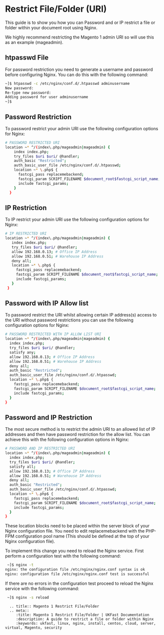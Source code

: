 # Restrict File/Folder (URI)

This guide is to show you how you can Password and or IP restrict a file or folder within your document root using Nginx.

We highly recommend restricting the Magento 1 admin URI so will use this as an example (mageadmin). 

## htpasswd File ##

For password restriction you need to generate a username and password before configuring Nginx. You can do this with the following command:

```bash
~]$ htpasswd -c /etc/nginx/conf.d/.htpasswd adminusername
New password:
Re-type new password:
Adding password for user adminusername
~]$
```
## Password Restriction ##

To password restrict your admin URI use the following configuration options for Nginx:

```bash
# PASSWORD RESTRICTED URI
location ~* ^/(index\.php/mageadmin|mageadmin) {
    index index.php;
    try_files $uri $uri/ @handler;
    auth_basic "Restricted";
    auth_basic_user_file /etc/nginx/conf.d/.htpasswd;
    location ~* \.php$ {
      fastcgi_pass replacemebackend;
      fastcgi_param SCRIPT_FILENAME $document_root$fastcgi_script_name;
      include fastcgi_params;
    }
  }
 ```
 
 ## IP Restriction ##
 
 To IP restrict your admin URI use the following configuration options for Nginx:
 
 ```bash
# IP RESTRICTED URI 
location ~* ^/(index\.php/mageadmin|mageadmin) {
    index index.php;
    try_files $uri $uri/ @handler;
    allow 192.168.0.13; # Office IP Address
    allow 192.168.0.51; # Warehouse IP Address
    deny all;
    location ~* \.php$ {
      fastcgi_pass replacemebackend;
      fastcgi_param SCRIPT_FILENAME $document_root$fastcgi_script_name;
      include fastcgi_params;
    }
  }
 ```
 
 ## Password with IP Allow list ##
 
To password restrict the URI whilst allowing certain IP address(s) access to the URI without password restrictions you can use the following configuration options for Nginx:
 
  ```bash
# PASSWORD RESTRICTED WITH IP ALLOW LIST URI 
location ~* ^/(index\.php/mageadmin|mageadmin) {
    index index.php;
    try_files $uri $uri/ @handler;
    satisfy any;
    allow 192.168.0.13; # Office IP Address
    allow 192.168.0.51; # Warehouse IP Address
    deny all;
    auth_basic "Restricted";
    auth_basic_user_file /etc/nginx/conf.d/.htpasswd;
    location ~* \.php$ {
      fastcgi_pass replacemebackend;
      fastcgi_param SCRIPT_FILENAME $document_root$fastcgi_script_name;
      include fastcgi_params;
    }
  }
 ```
 
  ## Password and IP Restriction ##
 
The most secure method is to restrict the admin URI to an allowed list of IP addresses and then have password restriction for the allow list. You can achieve this with the following configuration options in Nginx:
 
  ```bash
# PASSWORD AND IP RESTRICTED URI 
location ~* ^/(index\.php/mageadmin|mageadmin) {
    index index.php;
    try_files $uri $uri/ @handler;
    satisfy all;
    allow 192.168.0.13; # Office IP Address
    allow 192.168.0.51; # Warehouse IP Address
    deny all;
    auth_basic "Restricted";
    auth_basic_user_file /etc/nginx/conf.d/.htpasswd;
    location ~* \.php$ {
      fastcgi_pass replacemebackend;
      fastcgi_param SCRIPT_FILENAME $document_root$fastcgi_script_name;
      include fastcgi_params;
    }
  }
 ```

These location blocks need to be placed within the server block of your Nginx configuration file. You need to edit replacemebackend with the PHP-FPM configuration pool name (This should be defined at the top of your Nginx configuration file).
 
To implement this change you need to reload the Nginx service. First perform a configuration test with the following command:

```bash
 ~]$ nginx -t
nginx: the configuration file /etc/nginx/nginx.conf syntax is ok
nginx: configuration file /etc/nginx/nginx.conf test is successful
```

If there are no errors in the configuration test proceed to reload the Nginx service with the following command:

```bash
 ~]$ nginx -s reload
```

```eval_rst
  .. title:: Magento 1 Restrict File/Folder
  .. meta::
     :title: Magento 1 Restrict File/Folder | UKFast Documentation
     :description: A guide to restrict a file or folder within Nginx
     :keywords: ukfast, linux, nginx, install, centos, cloud, server, virtual, Magento, security

